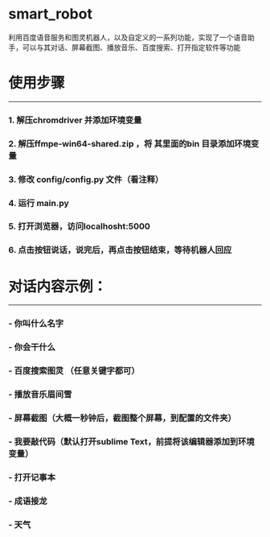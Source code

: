 # smart_robot
利用百度语音服务和图灵机器人，以及自定义的一系列功能，实现了一个语音助手，可以与其对话、屏幕截图、播放音乐、百度搜索、打开指定软件等功能
# 使用步骤
---
### 1. 解压chromdriver 并添加环境变量
### 2. 解压ffmpe-win64-shared.zip ，将 其里面的bin 目录添加环境变量
### 3. 修改 config/config.py 文件（看注释）
### 4. 运行 main.py
### 5. 打开浏览器，访问localhosht:5000
### 6. 点击按钮说话，说完后，再点击按钮结束，等待机器人回应
#  对话内容示例：
----
### - 你叫什么名字
### - 你会干什么
### - 百度搜索图灵 （任意关键字都可）
### - 播放音乐眉间雪
### - 屏幕截图（大概一秒钟后，截图整个屏幕，到配置的文件夹）
### - 我要敲代码（默认打开sublime Text，前提将该编辑器添加到环境变量）
### - 打开记事本
### - 成语接龙
### - 天气
